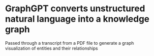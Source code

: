 # GraphGPT converts unstructured natural language into a knowledge graph
Passed through a transcript from a PDF file to generate a graph visualization of entities and their relationships
